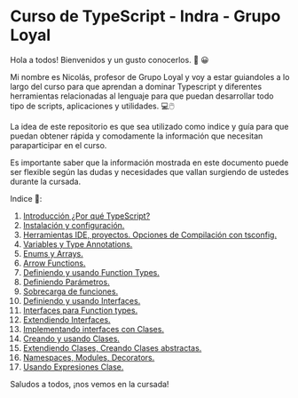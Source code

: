 # Curso de TypeScript - Indra - Grupo Loyal
Hola a todos! Bienvenidos y un gusto conocerlos. :wave: :grinning:

Mi nombre es Nicolás, profesor de Grupo Loyal y voy a estar guiandoles a lo largo del curso para que aprendan a dominar Typescript y diferentes herramientas relacionadas
al lenguaje para que puedan desarrollar todo tipo de scripts, aplicaciones y utilidades. :computer::computer_mouse:

La idea de este repositorio es que sea utilizado como indice y guía para que puedan obtener rápida y comodamente la información que necesitan paraparticipar en el curso.

Es importante saber que la información mostrada en este documento puede ser flexible según las dudas y necesidades que vallan surgiendo de ustedes durante la cursada.

Indice :bookmark_tabs::

1. [Introducción ¿Por qué TypeScript?](https://github.com/nicodonazzon/Introduccion-Typescript)
2. [Instalación y configuración.](https://github.com/nicodonazzon/Instalacion-Configuracion-Typescript/tree/main)
3. [Herramientas IDE, proyectos. Opciones de Compilación con tsconfig.](url)
4. [Variables y Type Annotations.](url)
5. [Enums y Arrays.](url)
6. [Arrow Functions.](url)
7. [Definiendo y usando Function Types.](url)
8. [Definiendo Parámetros.](url)
9. [Sobrecarga de funciones.](url)
10. [Definiendo y usando Interfaces.](url)
11. [Interfaces para Function types.](url)
12. [Extendiendo Interfaces.](url)
13. [Implementando interfaces con Clases.](url)
14. [Creando y usando Clases.](url)
15. [Extendiendo Clases, Creando Clases abstractas.](url)
16. [Namespaces, Modules, Decorators.](url)
17. [Usando Expresiones Clase.](url)

Saludos a todos, ¡nos vemos en la cursada!
